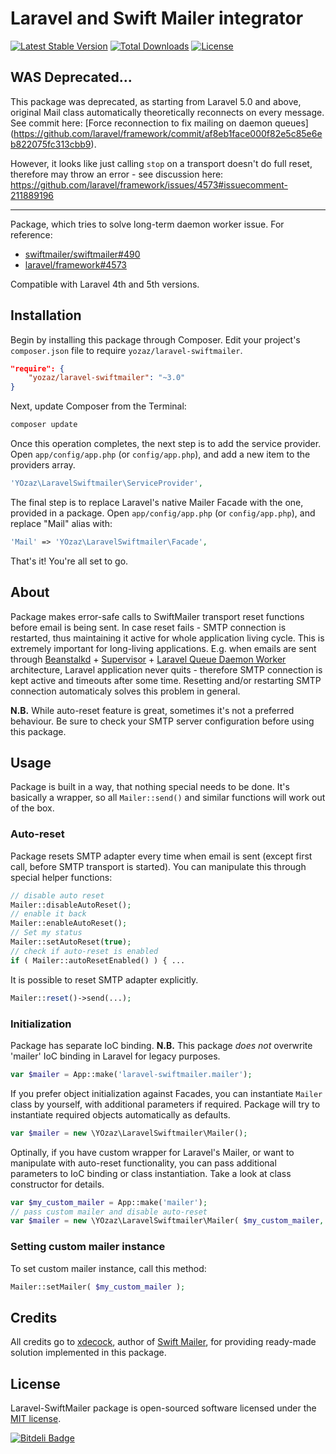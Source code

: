 # Laravel and Swift Mailer integrator

[![Latest Stable Version](https://poser.pugx.org/YOzaz/Laravel-SwiftMailer/v/stable.svg)](https://packagist.org/packages/yozaz/laravel-swiftmailer)
[![Total Downloads](https://poser.pugx.org/YOzaz/Laravel-SwiftMailer/downloads.svg)](https://packagist.org/packages/yozaz/laravel-swiftmailer)
[![License](https://poser.pugx.org/YOzaz/Laravel-SwiftMailer/license.svg)](https://packagist.org/packages/yozaz/laravel-swiftmailer)

## WAS Deprecated...

This package was deprecated, as starting from Laravel 5.0 and above, original Mail class automatically theoretically reconnects on every message. See commit here: [Force reconnection to fix mailing on daemon queues] (https://github.com/laravel/framework/commit/af8eb1face000f82e5c85e6eb822075fc313cbb9).

However, it looks like just calling `stop` on a transport doesn't do full reset, therefore may throw an error - see discussion here:
https://github.com/laravel/framework/issues/4573#issuecomment-211889196

---

Package, which tries to solve long-term daemon worker issue.
For reference:

* [swiftmailer/swiftmailer#490](https://github.com/swiftmailer/swiftmailer/issues/490)
* [laravel/framework#4573](https://github.com/laravel/framework/issues/4573)

Compatible with Laravel 4th and 5th versions.

## Installation

Begin by installing this package through Composer. Edit your project's `composer.json` file to require `yozaz/laravel-swiftmailer`.

```json
"require": {
	"yozaz/laravel-swiftmailer": "~3.0"
}
```

Next, update Composer from the Terminal:

```bash
composer update
```

Once this operation completes, the next step is to add the service provider. Open `app/config/app.php` (or `config/app.php`), and add a new item to the providers array.

```php
'YOzaz\LaravelSwiftmailer\ServiceProvider',
```

The final step is to replace Laravel's native Mailer Facade with the one, provided in a package. Open `app/config/app.php` (or `config/app.php`), and replace "Mail" alias with:

```php
'Mail' => 'YOzaz\LaravelSwiftmailer\Facade',
```

That's it! You're all set to go.

## About

Package makes error-safe calls to SwiftMailer transport reset functions before email is being sent. In case reset fails - SMTP connection is restarted, thus maintaining it active for whole application living cycle.
This is extremely important for long-living applications. E.g. when emails are sent through [Beanstalkd](https://github.com/kr/beanstalkd) + [Supervisor](http://supervisord.org/) + [Laravel Queue Daemon Worker](http://laravel.com/docs/4.2/queues#daemon-queue-worker) architecture, Laravel application never quits - therefore SMTP connection is kept active and timeouts after some time. Resetting and/or restarting SMTP connection automaticaly solves this problem in general.

**N.B.** While auto-reset feature is great, sometimes it's not a preferred behaviour. Be sure to check your SMTP server configuration before using this package.

## Usage

Package is built in a way, that nothing special needs to be done. It's basically a wrapper, so all `Mailer::send()` and similar functions will work out of the box.

### Auto-reset

Package resets SMTP adapter every time when email is sent (except first call, before SMTP transport is started). You can manipulate this through special helper functions:

```php
// disable auto reset
Mailer::disableAutoReset();
// enable it back
Mailer::enableAutoReset();
// Set my status
Mailer::setAutoReset(true);
// check if auto-reset is enabled
if ( Mailer::autoResetEnabled() ) { ...
```

It is possible to reset SMTP adapter explicitly.

```php
Mailer::reset()->send(...);
```

### Initialization

Package has separate IoC binding. **N.B.** This package _does not_ overwrite 'mailer' IoC binding in Laravel for legacy purposes.

```php
var $mailer = App::make('laravel-swiftmailer.mailer');
```

If you prefer object initialization against Facades, you can instantiate `Mailer` class by yourself, with additional parameters if required. Package will try to instantiate required objects automatically as defaults.

```php
var $mailer = new \YOzaz\LaravelSwiftmailer\Mailer();
```

Optinally, if you have custom wrapper for Laravel's Mailer, or want to manipulate with auto-reset functionality, you can pass additional parameters to IoC binding or class instantiation. Take a look at class constructor for details.

```php
var $my_custom_mailer = App::make('mailer');
// pass custom mailer and disable auto-reset
var $mailer = new \YOzaz\LaravelSwiftmailer\Mailer( $my_custom_mailer, false );
```

### Setting custom mailer instance

To set custom mailer instance, call this method:

```php
Mailer::setMailer( $my_custom_mailer );
```

## Credits

All credits go to [xdecock](https://github.com/xdecock), author of [Swift Mailer](https://github.com/xdecock/swiftmailer), for providing ready-made solution implemented in this package.

## License

Laravel-SwiftMailer package is open-sourced software licensed under the [MIT license](http://opensource.org/licenses/MIT).


[![Bitdeli Badge](https://d2weczhvl823v0.cloudfront.net/YOzaz/laravel-swiftmailer/trend.png)](https://bitdeli.com/free "Bitdeli Badge")

